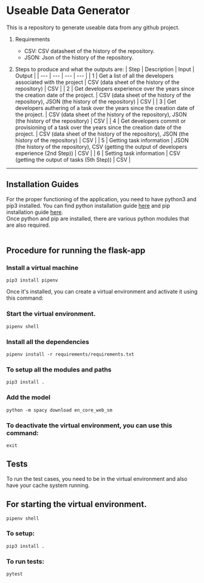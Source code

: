 # Useable Data Generator

This is a repository to generate useable data from any github project. 

1. Requirements
    - CSV: 
        CSV datasheet of the history of the repository. 
    - JSON:
        Json of the history of the repository. 

2. Steps to produce and what the outputs are:
    | Step | Description | Input | Output |
    | --- | --- | --- | --- |
    | 1 | Get a list of all the developers associated with the project | CSV (data sheet of the history of the repository) | CSV |
    | 2 | Get developers experience over the years since the creation date of the project. | CSV (data sheet of the history of the repository), JSON (the history of the repository) | CSV |
    | 3 | Get developers authering of a task over the years since the creation date of the project. | CSV (data sheet of the history of the repository), JSON (the history of the repository) | CSV |
    | 4 | Get developers commit or provisioning of a task over the years since the creation date of the project. | CSV (data sheet of the history of the repository), JSON (the history of the repository) | CSV |
    | 5 |  Getting task information | JSON (the history of the repository), CSV (getting the output of developers experience (2nd Step)) | CSV |
    | 6 | Setting task information | CSV (getting the output of tasks (5th Step)) | CSV |


<hr>


## Installation Guides

For the proper functioning of the application, you need to have python3 and pip3 installed. You can find python installation guide [here](https://www.python.org/downloads/) and pip installation guide [here](https://pip.pypa.io/en/stable/installation/). \
Once python and pip are installed, there are various python modules that are also required. \
<br>

## Procedure for running the flask-app
### Install a virtual machine

    pip3 install pipenv

Once it's installed, you can create a virtual environment and activate it using this command:

### Start the virtual environment.

    pipenv shell

### Install all the dependencies

    pipenv install -r requirements/requirements.txt

### To setup all the modules and paths

    pip3 install .


### Add the model
    python -m spacy download en_core_web_sm


###  To deactivate the virtual environment, you can use this command:
    exit






## Tests
To run the test cases, you need to be in the virtual environment and also have your cache system running. 
<br>

## For starting the virtual environment.

    pipenv shell


### To setup:

    pip3 install .


### To run tests:

    pytest

